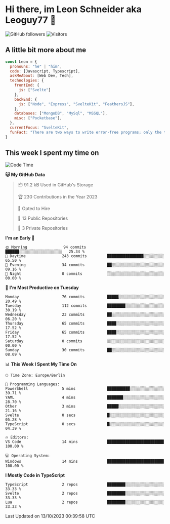 # Hi there, im Leon Schneider aka Leoguy77 👋

![GitHub followers](https://img.shields.io/github/followers/leoguy77.svg?style=social&label=Followers) ![Visitors](https://visitor-badge.glitch.me/badge?page_id=leoguy77.leoguy77)

## A little bit more about me

```javascript
const Leon = {
  pronouns: "he" | "him",
  code: [Javascript, Typescript],
  askMeAbout: [Web Dev, Tech],
  technologies: {
    frontEnd: {
      js: ["Svelte"]
    },
    backEnd: {
      js: ["Node", "Express", "SvelteKit", "FeathersJS"],
    },
    databases: ["MongoDB", "MySql", "MSSQL"],
    misc: ["Pocketbase"],
  },
  currentFocus: "SvelteKit",
  funFact: "There are two ways to write error-free programs; only the third one works"
}
```

## This week I spent my time on

<!--START_SECTION:waka-->
![Code Time](http://img.shields.io/badge/Code%20Time-127%20hrs%2017%20mins-blue)

**🐱 My GitHub Data** 

> 📦 91.2 kB Used in GitHub's Storage 
 > 
> 🏆 230 Contributions in the Year 2023
 > 
> 💼 Opted to Hire
 > 
> 📜 13 Public Repositories 
 > 
> 🔑 3 Private Repositories 
 > 
**I'm an Early 🐤** 

```text
🌞 Morning                94 commits          ██████░░░░░░░░░░░░░░░░░░░   25.34 % 
🌆 Daytime                243 commits         ████████████████░░░░░░░░░   65.50 % 
🌃 Evening                34 commits          ██░░░░░░░░░░░░░░░░░░░░░░░   09.16 % 
🌙 Night                  0 commits           ░░░░░░░░░░░░░░░░░░░░░░░░░   00.00 % 
```
📅 **I'm Most Productive on Tuesday** 

```text
Monday                   76 commits          █████░░░░░░░░░░░░░░░░░░░░   20.49 % 
Tuesday                  112 commits         ████████░░░░░░░░░░░░░░░░░   30.19 % 
Wednesday                23 commits          ██░░░░░░░░░░░░░░░░░░░░░░░   06.20 % 
Thursday                 65 commits          ████░░░░░░░░░░░░░░░░░░░░░   17.52 % 
Friday                   65 commits          ████░░░░░░░░░░░░░░░░░░░░░   17.52 % 
Saturday                 0 commits           ░░░░░░░░░░░░░░░░░░░░░░░░░   00.00 % 
Sunday                   30 commits          ██░░░░░░░░░░░░░░░░░░░░░░░   08.09 % 
```


📊 **This Week I Spent My Time On** 

```text
🕑︎ Time Zone: Europe/Berlin

💬 Programming Languages: 
PowerShell               5 mins              ██████████░░░░░░░░░░░░░░░   39.71 % 
YAML                     4 mins              ███████░░░░░░░░░░░░░░░░░░   28.70 % 
Other                    3 mins              █████░░░░░░░░░░░░░░░░░░░░   21.16 % 
Svelte                   0 secs              █░░░░░░░░░░░░░░░░░░░░░░░░   05.28 % 
TypeScript               0 secs              █░░░░░░░░░░░░░░░░░░░░░░░░   04.39 % 

🔥 Editors: 
VS Code                  14 mins             █████████████████████████   100.00 % 

💻 Operating System: 
Windows                  14 mins             █████████████████████████   100.00 % 
```

**I Mostly Code in TypeScript** 

```text
TypeScript               2 repos             ████████░░░░░░░░░░░░░░░░░   33.33 % 
Svelte                   2 repos             ████████░░░░░░░░░░░░░░░░░   33.33 % 
Lua                      2 repos             ████████░░░░░░░░░░░░░░░░░   33.33 % 
```




 Last Updated on 13/10/2023 00:39:58 UTC
<!--END_SECTION:waka-->
